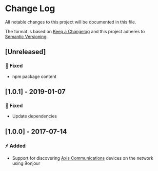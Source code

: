 # Change Log

All notable changes to this project will be documented in this file.

The format is based on [Keep a Changelog](http://keepachangelog.com/) and this project adheres to [Semantic Versioning](http://semver.org/).

## [Unreleased]

### :syringe: Fixed

- npm package content

## [1.0.1] - 2019-01-07

### :syringe: Fixed

- Update dependencies

## [1.0.0] - 2017-07-14

### :zap: Added

- Support for discovering [Axis Communications](http://www.axis.com/) devices on the network using Bonjour
